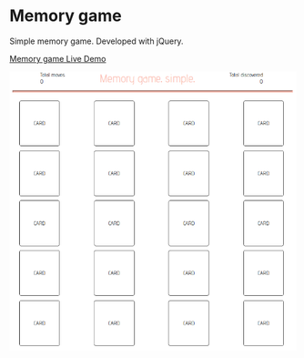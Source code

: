 # Memory game

Simple memory game. Developed with jQuery.

[Memory game Live Demo](https://danpora.github.io/memory-game/)

![alt text](https://github.com/danpora/memory-game/blob/master/media/memory_screen.png)
